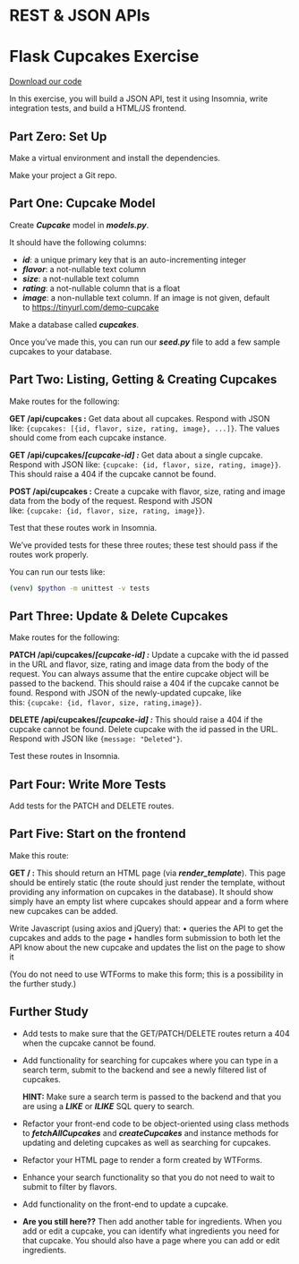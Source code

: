 # REST & JSON APIs

# **Flask Cupcakes Exercise**

[Download our code](https://curric.springboard.com/software-engineering-career-track/default/exercises/flask-cupcakes.zip)

In this exercise, you will build a JSON API, test it using Insomnia, write integration tests, and build a HTML/JS frontend.

## **Part Zero: Set Up**

Make a virtual environment and install the dependencies.

Make your project a Git repo.

## **Part One: Cupcake Model**

Create ***Cupcake*** model in ***models.py***.

It should have the following columns:

- ***id***: a unique primary key that is an auto-incrementing integer
- ***flavor***: a not-nullable text column
- ***size***: a not-nullable text column
- ***rating***: a not-nullable column that is a float
- ***image***: a non-nullable text column. If an image is not given, default to https://tinyurl.com/demo-cupcake

Make a database called ***cupcakes***.

Once you’ve made this, you can run our ***seed.py*** file to add a few sample cupcakes to your database.

## **Part Two: Listing, Getting & Creating Cupcakes**

Make routes for the following:

**GET /api/cupcakes :** Get data about all cupcakes. Respond with JSON like: `{cupcakes: [{id, flavor, size, rating, image}, ...]}`. The values should come from each cupcake instance.

**GET /api/cupcakes/*[cupcake-id] :*** Get data about a single cupcake. Respond with JSON like: `{cupcake: {id, flavor, size, rating, image}}`. This should raise a 404 if the cupcake cannot be found.

**POST /api/cupcakes :** Create a cupcake with flavor, size, rating and image data from the body of the request. Respond with JSON like: `{cupcake: {id, flavor, size, rating, image}}`.

Test that these routes work in Insomnia.

We’ve provided tests for these three routes; these test should pass if the routes work properly.

You can run our tests like:

```bash
(venv) $python -m unittest -v tests
```

## **Part Three: Update & Delete Cupcakes**

Make routes for the following:

**PATCH /api/cupcakes/*[cupcake-id] :*** Update a cupcake with the id passed in the URL and flavor, size, rating and image data from the body of the request. You can always assume that the entire cupcake object will be passed to the backend. This should raise a 404 if the cupcake cannot be found. Respond with JSON of the newly-updated cupcake, like this: `{cupcake: {id, flavor, size, rating,image}}`.

**DELETE /api/cupcakes/*[cupcake-id] :*** This should raise a 404 if the cupcake cannot be found.
Delete cupcake with the id passed in the URL. Respond with JSON like `{message: "Deleted"}`.

Test these routes in Insomnia.

## **Part Four: Write More Tests**

Add tests for the PATCH and DELETE routes.

## **Part Five: Start on the frontend**

Make this route:

**GET / :** This should return an HTML page (via ***render_template***). This page should be entirely static (the route should just render the template, without providing any information on cupcakes in the database). It should show simply have an empty list where cupcakes should appear and a form where new cupcakes can be added. 

Write Javascript (using axios and jQuery) that:
• queries the API to get the cupcakes and adds to the page
• handles form submission to both let the API know about the new cupcake and updates the list on the page to show it

(You do not need to use WTForms to make this form; this is a possibility in the further study.)

## **Further Study**

- Add tests to make sure that the GET/PATCH/DELETE routes return a 404 when the cupcake cannot be found.
- Add functionality for searching for cupcakes where you can type in a search term, submit to the backend and see a newly filtered list of cupcakes.
    
    **HINT:** Make sure a search term is passed to the backend and that you are using a ***LIKE*** or ***ILIKE*** SQL query to search.
    
- Refactor your front-end code to be object-oriented using class methods to ***fetchAllCupcakes*** and ***createCupcakes*** and instance methods for updating and deleting cupcakes as well as searching for cupcakes.
- Refactor your HTML page to render a form created by WTForms.
- Enhance your search functionality so that you do not need to wait to submit to filter by flavors.
- Add functionality on the front-end to update a cupcake.
- **Are you still here??** Then add another table for ingredients. When you add or edit a cupcake, you can identify what ingredients you need for that cupcake. You should also have a page where you can add or edit ingredients.